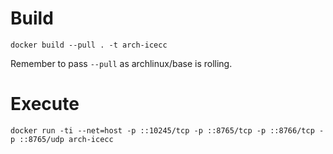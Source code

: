 # Build
```
docker build --pull . -t arch-icecc
```
Remember to pass `--pull` as archlinux/base is rolling.

# Execute
```
docker run -ti --net=host -p ::10245/tcp -p ::8765/tcp -p ::8766/tcp -p ::8765/udp arch-icecc
```
